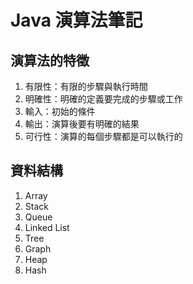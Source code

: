 # Java 演算法筆記

## 演算法的特徵
1. 有限性：有限的步驟與執行時間
2. 明確性：明確的定義要完成的步驟或工作
3. 輸入：初始的條件
4. 輸出：演算後要有明確的結果
5. 可行性：演算的每個步驟都是可以執行的

## 資料結構
1. Array
2. Stack
3. Queue
4. Linked List
5. Tree
6. Graph
7. Heap
8. Hash

